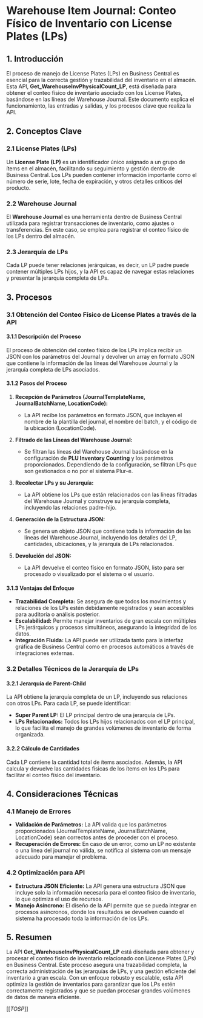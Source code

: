 # **Warehouse Item Journal: Conteo Físico de Inventario con License Plates (LPs)**

## **1. Introducción**

El proceso de manejo de License Plates (LPs) en Business Central es esencial para la correcta gestión y trazabilidad del inventario en el almacén. Esta API, **Get_WarehouseInvPhysicalCount_LP**, está diseñada para obtener el conteo físico de inventario asociado con los License Plates, basándose en las líneas del Warehouse Journal. Este documento explica el funcionamiento, las entradas y salidas, y los procesos clave que realiza la API.

## **2. Conceptos Clave**

### **2.1 License Plates (LPs)**
Un **License Plate (LP)** es un identificador único asignado a un grupo de ítems en el almacén, facilitando su seguimiento y gestión dentro de Business Central. Los LPs pueden contener información importante como el número de serie, lote, fecha de expiración, y otros detalles críticos del producto.

### **2.2 Warehouse Journal**
El **Warehouse Journal** es una herramienta dentro de Business Central utilizada para registrar transacciones de inventario, como ajustes o transferencias. En este caso, se emplea para registrar el conteo físico de los LPs dentro del almacén.

### **2.3 Jerarquía de LPs**
Cada LP puede tener relaciones jerárquicas, es decir, un LP padre puede contener múltiples LPs hijos, y la API es capaz de navegar estas relaciones y presentar la jerarquía completa de LPs.

## **3. Procesos**

### **3.1 Obtención del Conteo Físico de License Plates a través de la API**

#### **3.1.1 Descripción del Proceso**
El proceso de obtención del conteo físico de los LPs implica recibir un JSON con los parámetros del Journal y devolver un array en formato JSON que contiene la información de las líneas del Warehouse Journal y la jerarquía completa de LPs asociados.

#### **3.1.2 Pasos del Proceso**
1. **Recepción de Parámetros (JournalTemplateName, JournalBatchName, LocationCode):**
   - La API recibe los parámetros en formato JSON, que incluyen el nombre de la plantilla del journal, el nombre del batch, y el código de la ubicación (LocationCode).

2. **Filtrado de las Líneas del Warehouse Journal:**
   - Se filtran las líneas del Warehouse Journal basándose en la configuración de **PLU Inventory Counting** y los parámetros proporcionados. Dependiendo de la configuración, se filtran LPs que son gestionados o no por el sistema Plur-e.

3. **Recolectar LPs y su Jerarquía:**
   - La API obtiene los LPs que están relacionados con las líneas filtradas del Warehouse Journal y construye su jerarquía completa, incluyendo las relaciones padre-hijo.

4. **Generación de la Estructura JSON:**
   - Se genera un objeto JSON que contiene toda la información de las líneas del Warehouse Journal, incluyendo los detalles del LP, cantidades, ubicaciones, y la jerarquía de LPs relacionados.

5. **Devolución del JSON:**
   - La API devuelve el conteo físico en formato JSON, listo para ser procesado o visualizado por el sistema o el usuario.

#### **3.1.3 Ventajas del Enfoque**
- **Trazabilidad Completa:** Se asegura de que todos los movimientos y relaciones de los LPs estén debidamente registrados y sean accesibles para auditoría o análisis posterior.
- **Escalabilidad:** Permite manejar inventarios de gran escala con múltiples LPs jerárquicos y procesos simultáneos, asegurando la integridad de los datos.
- **Integración Fluida:** La API puede ser utilizada tanto para la interfaz gráfica de Business Central como en procesos automáticos a través de integraciones externas.

### **3.2 Detalles Técnicos de la Jerarquía de LPs**

#### **3.2.1 Jerarquía de Parent-Child**
La API obtiene la jerarquía completa de un LP, incluyendo sus relaciones con otros LPs. Para cada LP, se puede identificar:
- **Super Parent LP:** El LP principal dentro de una jerarquía de LPs.
- **LPs Relacionados:** Todos los LPs hijos relacionados con el LP principal, lo que facilita el manejo de grandes volúmenes de inventario de forma organizada.

#### **3.2.2 Cálculo de Cantidades**
Cada LP contiene la cantidad total de ítems asociados. Además, la API calcula y devuelve las cantidades físicas de los ítems en los LPs para facilitar el conteo físico del inventario.

## **4. Consideraciones Técnicas**

### **4.1 Manejo de Errores**
- **Validación de Parámetros:** La API valida que los parámetros proporcionados (JournalTemplateName, JournalBatchName, LocationCode) sean correctos antes de proceder con el proceso.
- **Recuperación de Errores:** En caso de un error, como un LP no existente o una línea del journal no válida, se notifica al sistema con un mensaje adecuado para manejar el problema.

### **4.2 Optimización para API**
- **Estructura JSON Eficiente:** La API genera una estructura JSON que incluye solo la información necesaria para el conteo físico de inventario, lo que optimiza el uso de recursos.
- **Manejo Asíncrono:** El diseño de la API permite que se pueda integrar en procesos asíncronos, donde los resultados se devuelven cuando el sistema ha procesado toda la información de los LPs.

## **5. Resumen**

La API **Get_WarehouseInvPhysicalCount_LP** está diseñada para obtener y procesar el conteo físico de inventario relacionado con License Plates (LPs) en Business Central. Este proceso asegura una trazabilidad completa, la correcta administración de las jerarquías de LPs, y una gestión eficiente del inventario a gran escala. Con un enfoque robusto y escalable, esta API optimiza la gestión de inventarios para garantizar que los LPs estén correctamente registrados y que se puedan procesar grandes volúmenes de datos de manera eficiente.

[[_TOSP_]]
